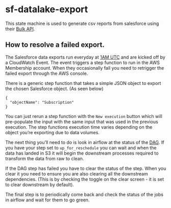 # sf-datalake-export
This state machine is used to generate csv reports from salesforce using their [Bulk API](https://developer.salesforce.com/docs/atlas.en-us.api_asynch.meta/api_asynch/asynch_api_code_curl_walkthrough.htm).


## How to resolve a failed export.

The Salesforce data exports run everyday at [1AM UTC](https://github.com/guardian/support-service-lambdas/blob/main/handlers/sf-datalake-export/cfn.yaml#L501) and are kicked off by a CloudWatch Event. The event triggers a step function to run in the AWS Membership account. When they occasionally fail you need to retrigger the failed export through the AWS console. 

There is a generic step function that takes a simple JSON object to export the chosen Salesforce object. (As seen below)

```
{
  "objectName": "Subscription"
}
```

You can just rerun a step function with the `New execution` button which will pre-populate the input with the same input that was used in the previous execution. The step functions execution time varies depending on the object you’re exporting due to data volumes. 

The next thing you’ll need to do is look in airflow at the status of the [DAG](https://airflow.apache.org/docs/apache-airflow/stable/concepts.html#:~:text=In%20Airflow%2C%20a%20DAG%20%2D%2D,and%20their%20dependencies%29%20as%20code.). If you have your step set to `up_for_reschedule` you can wait and when the data has landed in S3 it will begin the downstream processes required to transform the data from raw to clean. 

If the DAG step has failed you have to clear the status of the step. When you clear it you need to ensure you are also clearing all the downstream dependencies. (This is by checking the toggle on the clear screen - it is set to clear downstream by default).

The final step is to periodically come back and check the status of the jobs in airflow and wait for them to go green.
